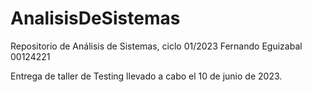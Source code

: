 # AnalisisDeSistemas
Repositorio de Análisis de Sistemas, ciclo 01/2023
Fernando Eguizabal 00124221

Entrega de taller de Testing llevado a cabo el 10 de junio de 2023.
